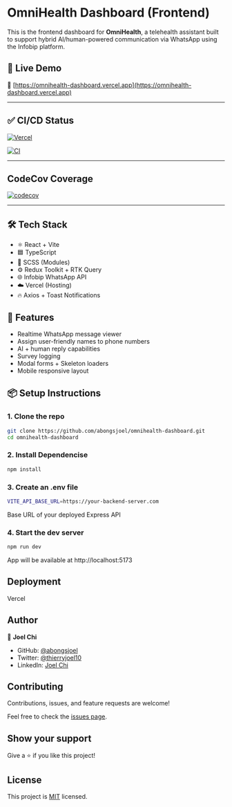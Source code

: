 # OmniHealth Dashboard (Frontend)

This is the frontend dashboard for **OmniHealth**, a telehealth assistant built to support hybrid AI/human-powered communication via WhatsApp using the Infobip platform.

## 🚀 Live Demo

🔗 [https://omnihealth-dashboard.vercel.app](https://omnihealth-dashboard.vercel.app)

---

## ✅ CI/CD Status

[![Vercel](https://vercelbadge.vercel.app/api/abongsjoel/omnihealth-dashboard)](https://vercel.com/abongsjoel/omnihealth-dashboard)

[![CI](https://github.com/abongsjoel/omnihealth-dashboard/actions/workflows/main.yml/badge.svg)](https://github.com/abongsjoel/omnihealth-dashboard/actions)

---

## CodeCov Coverage

[![codecov](https://codecov.io/gh/abongsjoel/omnihealth-dashboard/branch/main/graph/badge.svg)](https://codecov.io/gh/abongsjoel/omnihealth-dashboard)

---

<!-- ## 🚀 Tech Stack

- [React](https://reactjs.org/)
- [Vite](https://vitejs.dev/)
- [TypeScript](https://www.typescriptlang.org/)
- [Redux Toolkit & RTK Query](https://redux-toolkit.js.org/)
- [SCSS Modules](https://sass-lang.com/)
- [Infobip WhatsApp API](https://www.infobip.com/channels/whatsapp)
- [Axios](https://axios-http.com/)
- [react-hot-toast](https://react-hot-toast.com/) -->

## 🛠 Tech Stack

- ⚛️ React + Vite
- 🟦 TypeScript
- 💅 SCSS (Modules)
- ⚙️ Redux Toolkit + RTK Query
- 🌐 Infobip WhatsApp API
- ☁️ Vercel (Hosting)
- 🔥 Axios + Toast Notifications

## 🧩 Features

- Realtime WhatsApp message viewer
- Assign user-friendly names to phone numbers
- AI + human reply capabilities
- Survey logging
- Modal forms + Skeleton loaders
- Mobile responsive layout

## 📦 Setup Instructions

### 1. Clone the repo

```bash
git clone https://github.com/abongsjoel/omnihealth-dashboard.git
cd omnihealth-dashboard
```

### 2. Install Dependencise

```bash
npm install
```

### 3. Create an .env file

```bash
VITE_API_BASE_URL=https://your-backend-server.com
```

Base URL of your deployed Express API

### 4. Start the dev server

```bash
npm run dev
```

App will be available at http://localhost:5173

## Deployment

Vercel

<!-- ## 📁 Project Structure

src/
├── components/ # UI: messages, users, forms
├── redux/ # RTK Query setup
├── hooks/ # Custom logic hooks
├── types/ # TypeScript interfaces/types
├── styles/ # SCSS partials and variables
└── App.tsx # Main entry -->

## Author

👤 **Joel Chi**

- GitHub: [@abongsjoel](https://github.com/abongsjoel)
- Twitter: [@thierryjoel10](https://twitter.com/ThierryJoel10)
- LinkedIn: [Joel Chi](https://www.linkedin.com/in/joel-chi-b4285a97/)

## Contributing

Contributions, issues, and feature requests are welcome!

Feel free to check the [issues page](https://github.com/abongsjoel/omnihealth-dashboard/issues).

## Show your support

Give a ⭐️ if you like this project!

## License

  <p>This project is <a href="../main/LICENSE">MIT</a> licensed.</p>
